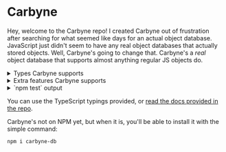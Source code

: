 # Carbyne

Hey, welcome to the Carbyne repo! I created Carbyne out of frustration after searching for what seemed like days for an actual object database. JavaScript just didn't seem to have any real object databases that actually stored objects. Well, Carbyne's going to change that. Carbyne's a *real* object database that supports almost anything regular JS objects do.

<details><summary>Types Carbyne supports</summary>
	<ul>
		<li><code>boolean</code>s</li>
		<li><code>number</code>s</li>
		<li><code>string</code>s</li>
		<li><code>null</code></li>
		<li><code>undefined</code></li>
		<li><code>Infinity</code></li>
		<li><code>-Infinity</code></li>
		<li><code>NaN</code></li>
		<li><code>object</code>s</li>
		<li><code>Array</code>s</li>
		<li><code>Symbol</code>s</li>
	</ul>
</details>

<details><summary>Extra features Carbyne supports</summary>
	<ul>
		<li>Circular references</li>
		<li>Copies of objects (as well as arrays and Symbols)</li>
		<li><code>CarbyneBlob</code>s, basically <code>Buffer</code>s</li>
	</ul>
	<p>
		It's also very easy to add your own objects! Just call [`registerCustomObject`](#registerCustomObject)
	</p>
</details>

<details><summary>`npm test` output</summary>
<pre><code>  Carbyne
    DirectoryStore
      ✓ should support fromObject
      ✓ should store booleans
      ✓ should store numbers
      ✓ should store strings
      ✓ should store null
      ✓ should store undefined
      ✓ should store Infinity
      ✓ should store -Infinity
      ✓ should store NaN
      ✓ should store objects
      ✓ should store arrays
      ✓ should store Symbols
      ✓ should store blobs
      ✓ should support circular references
      ✓ should support circular references in child arrays
      ✓ should support circular references in child objects
      ✓ should support multiple copies of one object
      ✓ should support multiple copies of one array
      ✓ should support multiple copies of one symbol
      ✓ should support multiple copies of one blob
      ✓ should support copying a blob
    MemoryStore
      ✓ should support fromObject
      ✓ should store booleans
      ✓ should store numbers
      ✓ should store strings
      ✓ should store null
      ✓ should store undefined
      ✓ should store Infinity
      ✓ should store -Infinity
      ✓ should store NaN
      ✓ should store objects
      ✓ should store arrays
      ✓ should store Symbols
      ✓ should store blobs
      ✓ should support circular references
      ✓ should support circular references in child arrays
      ✓ should support circular references in child objects
      ✓ should support multiple copies of one object
      ✓ should support multiple copies of one array
      ✓ should support multiple copies of one symbol
      ✓ should support multiple copies of one blob
      ✓ should support copying a blob


  42 passing (79ms)</code></pre>
</details>

You can use the TypeScript typings provided, or [read the docs provided in the repo](doc/README.md).

Carbyne's not on NPM yet, but when it is, you'll be able to install it with the simple command:
```
npm i carbyne-db
```
